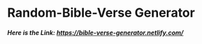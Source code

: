 # Random-Bible-Verse Generator


##### Here is the Link: https://bible-verse-generator.netlify.com/
